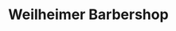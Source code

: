 ---
title: "Weilheimer Barbershop"
url: /weilheim-in-oberbayern/weilheimer-barbershop/
shop: Friseur
---